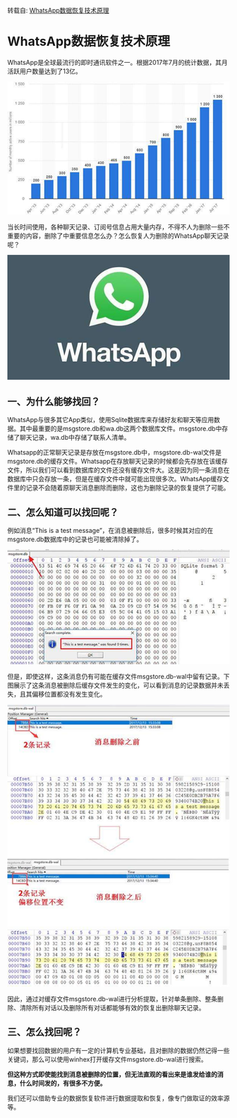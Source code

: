 转载自: [WhatsApp数据恢复技术原理](https://www.shunmakeji.com/technology.html#)

# WhatsApp数据恢复技术原理

WhatsApp是全球最流行的即时通讯软件之一。根据2017年7月的统计数据，其月活跃用户数量达到了13亿。

![](assets/1753886559-14491fd5b81ed3afb6ddd32692607f0e.png)

当长时间使用，各种聊天记录、订阅号信息占用大量内存，不得不人为删除一些不重要的内容，删除了中重要信息怎么办？怎么恢复人为删除的WhatsApp聊天记录呢？

![](assets/1753886559-d7f86d34fb1010327593e13ff4c97147.png)

## 一、为什么能够找回？

WhatsApp与很多其它App类似，使用Sqlite数据库来存储好友和聊天等应用数据。其中最重要的是msgstore.db和wa.db这两个数据库文件。msgstore.db中存储了聊天记录，wa.db中存储了联系人清单。

Whatsapp的正常聊天记录是存放在msgstore.db中，msgstore.db-wal文件是msgstore.db的缓存文件。Whatsapp在存放聊天记录的时候都会先存放在该缓存文件，所以我们可以看到数据库的文件还没有缓存文件大。这是因为同一条消息在数据库中只会存放一条，但是在缓存文件中就可能出现很多次。WhatsApp缓存文件里的记录不会随着原聊天消息删除而删除，这也为删除记录的恢复提供了可能。

## 二、怎么知道可以找回呢？

例如消息“This is a test message”，在消息被删除后，很多时候其对应的在msgstore.db数据库中的记录也可能被清除掉了。

![](assets/1753886559-f030656088c65275814835d042e390fc.png)

但是，即使这样，这条消息仍有可能在缓存文件msgstore.db-wal中留有记录。下图展示了这条消息被删除后缓存文件发生的变化，可以看到消息的记录数据并未丢失，且其偏移位置都没有发生变化。

![](assets/1753886559-a4aaa7ec4d63f2c7343917b03f2015b5.png)

因此，通过对缓存文件msgstore.db-wal进行分析提取，针对单条删除、整条删除、清除所有对话以及删除所有对话都能够有效的恢复出删除聊天记录。

## 三、怎么找回呢？

如果想要找回数据的用户有一定的计算机专业基础，且对删除的数据仍然记得一些关键词，那么可以使用winhex打开缓存文件msgstore.db-wal进行搜索。 

**但这种方式即使能找到消息被删除的位置，但无法直观的看出来是谁发给谁的消息，什么时间发的，有很多不方便。**

我们还可以借助专业的数据恢复软件进行数据提取和恢复，像专门做取证的效率源等。